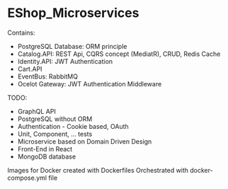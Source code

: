 # EShop_Microservices

Contains:
 - PostgreSQL Database: ORM principle
 - Catalog.API: REST Api, CQRS concept (MediatR), CRUD, Redis Cache
 - Identity.API: JWT Authentication
 - Cart.API
 - EventBus: RabbitMQ
 - Ocelot Gateway: JWT Authentication Middleware

TODO:
 - GraphQL API
 - PostgreSQL without ORM
 - Authentication - Cookie based, OAuth
 - Unit, Component, ... tests
 - Microservice based on Domain Driven Design
 - Front-End in React
 - MongoDB database

Images for Docker created with Dockerfiles
Orchestrated with docker-compose.yml file
